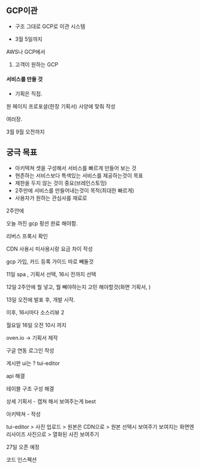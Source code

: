## GCP이관 

- 구조 그대로 GCP로 이관 시스템

- 3월 5일까지



AWS나 GCP에서

1. 고객이 원하는 GCP



#### 서비스를 만들 것

- 기획은 직접. 

원 페이지 프로포셜(한장 기획서) 사양에 맞춰 작성 

여러장.

3월 9월 오전까지



## 궁극 목표

- 아키텍쳐 셋을 구성해서 서비스를 빠르게 만들어 보는 것
- 현존하는 서비스보다 특색있는 서비스를 제공하는것이 목표
- 제한을 두지 않는 것이 중요(브레인스토밍)
- 2주만에 서비스를 만들어내는것이 목적(최대한 빠르게)
- 사용자가 원하는 관심사를 재료로 



2주안에 

오늘 까진 gcp 펑션 완료 해야함.

리버스 프록시 확인

CDN 사용시 미사용시랑 요금 차이 작성

gcp 가입, 카드 등록 가이드 따로 빼둘것

11일 spa , 기획서 선택, 16시 전까지 선택

12일 2주안에 뭘 넣고, 뭘 빼야하는지 고민 해야할것(화면 기획서, )

13일 오전에 발표 후, 개발 시작. 

이후, 16시마다 소스리뷰 2





월요일 16일 오전 10시 까지

oven.io -> 기획서 제작

구글 연동 로그인 작성

게시판 ui는 ?  tui-editor

api 해결

테이블 구조 구성 해결

상세 기획서 - 캡쳐 해서 보여주는게 best

아키텍쳐 - 작성

tui-editor > 사진 업로드 > 원본은 CDN으로		     > 원본 선택시 보여주기
			   보여지는 화면엔 리사이즈 사진으로 > 열화된 사진 보여주기

27일 오픈 예정

코드 인스펙션